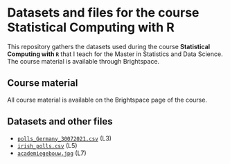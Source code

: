 # Datasets and files for the course Statistical Computing with R

This repository gathers the datasets used during the course **Statistical Computing with `R`** that I teach for the Master in Statistics and Data Science. The course material is available through Brightspace.

## Course material

All course material is available on the Brightspace page of the course.

## Datasets and other files

* [`polls_Germany_30072021.csv`](https://raw.githubusercontent.com/mirkosignorelli/Teaching/main/SCwR_course/polls_Germany_30072021.csv) (L3)
* [`irish_polls.csv`](https://raw.githubusercontent.com/mirkosignorelli/Teaching/main/SCwR_course/irish_polls.csv) (L5)
* [`academiegebouw.jpg`](https://github.com/mirkosignorelli/Teaching/blob/main/SCwR_course/academiegebouw.jpg) (L7)
